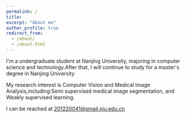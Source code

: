 ```yaml
---
permalink: /
title: 
excerpt: "About me"
author_profile: true
redirect_from: 
  - /about/
  - /about.html
---
```


I'm a undergraduate student at Nanjing University, majoring in computer science and technology.After that, I will continue to study for a master's degree in Nanjing University

My research interest is Computer Vision and Medical Image Analysis,including:Semi supervised medical image segmentation, and Weakly supervised learning.


I can be reached at 201220041@smail.nju.edu.cn

